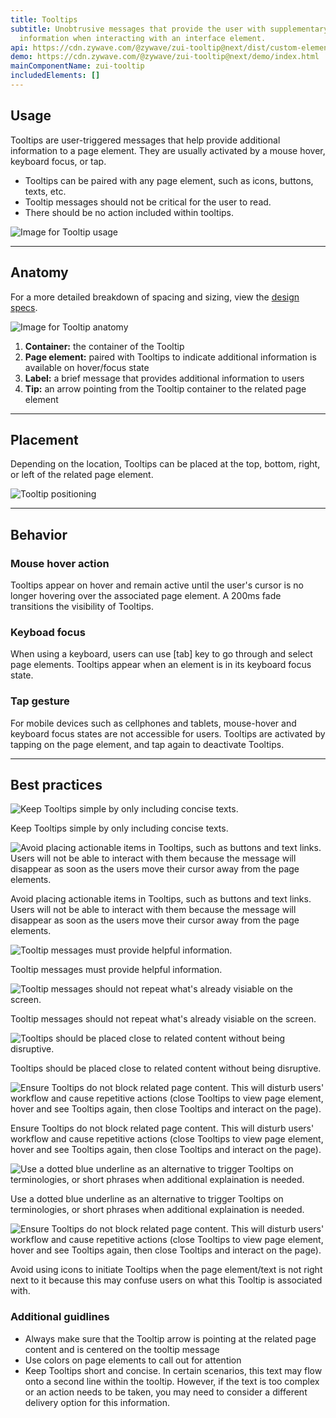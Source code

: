```yaml
---
title: Tooltips
subtitle: Unobtrusive messages that provide the user with supplementary
  information when interacting with an interface element.
api: https://cdn.zywave.com/@zywave/zui-tooltip@next/dist/custom-elements.json
demo: https://cdn.zywave.com/@zywave/zui-tooltip@next/demo/index.html
mainComponentName: zui-tooltip
includedElements: []
---
```

## Usage

Tooltips are user-triggered messages that help provide additional information to a page element. They are usually activated by a mouse hover, keyboard focus, or tap.

* Tooltips can be paired with any page element, such as icons, buttons, texts, etc.
* Tooltip messages should not be critical for the user to read.
* There should be no action included within tooltips.

![Image for Tooltip usage](/images/usage.svg)

- - -

## Anatomy

For a more detailed breakdown of spacing and sizing, view the [design specs](https://xd.adobe.com/view/60ad1798-1756-4ac9-b083-76c368b0cd13-35fe/).

![Image for Tooltip anatomy](/images/anatomy.svg)

1. **Container:** the container of the Tooltip
2. **Page element:** paired with Tooltips to indicate additional information is available on hover/focus state
3. **Label:** a brief message that provides additional information to users
4. **Tip:** an arrow pointing from the Tooltip container to the related page element

- - -

## Placement

Depending on the location, Tooltips can be placed at the top, bottom, right, or left of the related page element.



![Tooltip positioning](/images/positioning.svg)

- - -

## Behavior

### Mouse hover action

Tooltips appear on hover and remain active until the user's cursor is no longer hovering over the associated page element. A 200ms fade transitions the visibility of Tooltips.

### Keyboad focus

When using a keyboard, users can use \[tab] key to go through and select page elements. Tooltips appear when an element is in its keyboard focus state. 

### Tap gesture

For mobile devices such as cellphones and tablets, mouse-hover and keyboard focus states are not accessible for users. Tooltips are activated by tapping on the page element, and tap again to deactivate Tooltips.

- - -

## Best practices

<docs-grid columns="2">

<div>

![Keep Tooltips simple by only including concise texts.](/images/do.svg)

<docs-do>
Keep Tooltips simple by only including concise texts.
</docs-do>

</div>

<div>

![Avoid placing actionable items in Tooltips, such as buttons and text links. Users will not be able to interact with them because the message will disappear as soon as the users move their cursor away from the page elements.](/images/don-t.svg)

<docs-do-not>
Avoid placing actionable items in Tooltips, such as buttons and text links. Users will not be able to interact with them because the message will disappear as soon as the users move their cursor away from the page elements.
</docs-do-not>

</div>

</docs-grid>

<docs-spacer>

</docs-spacer>

<docs-grid columns="2">

<div>

![Tooltip messages must provide helpful information.](/images/do-–-1.svg)

<docs-do>
Tooltip messages must provide helpful information.
</docs-do>

</div>

<div>

![Tooltip messages should not repeat what's already visiable on the screen.](/images/don-t-–-1.svg)

<docs-do-not>
Tooltip messages should not repeat what's already visiable on the screen.
</docs-do-not>

</div>

</docs-grid>

<docs-spacer>

</docs-spacer>

<docs-grid columns="2">

<div>

![Tooltips should be placed close to related content without being disruptive.](/images/do-–-2.svg)

<docs-do>
Tooltips should be placed close to related content without being disruptive.
</docs-do>

</div>

<div>

![Ensure Tooltips do not block related page content. This will disturb users' workflow and cause repetitive actions (close Tooltips to view page element, hover and see Tooltips again, then close Tooltips and interact on the page).](/images/don-t-–-2.svg)

<docs-do-not>
Ensure Tooltips do not block related page content. This will disturb users' workflow and cause repetitive actions (close Tooltips to view page element, hover and see Tooltips again, then close Tooltips and interact on the page).
</docs-do-not>

</div>

</docs-grid>

<docs-spacer>

</docs-spacer>

<docs-grid columns="2">

<div>

![Use a dotted blue underline as an alternative to trigger Tooltips on terminologies, or short phrases when additional explaination is needed.](/images/do-–-3.svg)

<docs-do>
Use a dotted blue underline as an alternative to trigger Tooltips on terminologies, or short phrases when additional explaination is needed.
</docs-do>

</div>

<div>

![Ensure Tooltips do not block related page content. This will disturb users' workflow and cause repetitive actions (close Tooltips to view page element, hover and see Tooltips again, then close Tooltips and interact on the page).](/images/do-–-4.svg)

<docs-do-not>
Avoid using icons to initiate Tooltips when the page element/text is not right next to it because this may confuse users on what this Tooltip is associated with.
</docs-do-not>

</div>

</docs-grid>

<docs-spacer>

</docs-spacer>

### Additional guidlines

* Always make sure that the Tooltip arrow is pointing at the related page content and is centered on the tooltip message
* Use colors on page elements to call out for attention
* Keep Tooltips short and concise. In certain scenarios, this text may flow onto a second line within the tooltip. However, if the text is too complex or an action needs to be taken, you may need to consider a different delivery option for this information.